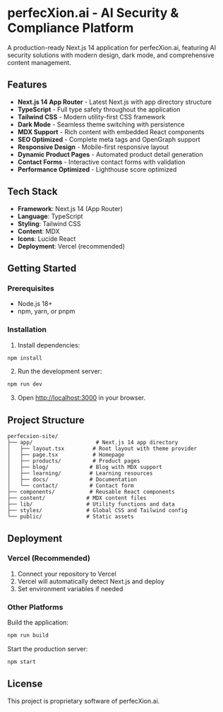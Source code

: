 # perfecXion.ai - AI Security & Compliance Platform

A production-ready Next.js 14 application for perfecXion.ai, featuring AI security solutions with modern design, dark mode, and comprehensive content management.

## Features

- **Next.js 14 App Router** - Latest Next.js with app directory structure
- **TypeScript** - Full type safety throughout the application
- **Tailwind CSS** - Modern utility-first CSS framework
- **Dark Mode** - Seamless theme switching with persistence
- **MDX Support** - Rich content with embedded React components
- **SEO Optimized** - Complete meta tags and OpenGraph support
- **Responsive Design** - Mobile-first responsive layout
- **Dynamic Product Pages** - Automated product detail generation
- **Contact Forms** - Interactive contact forms with validation
- **Performance Optimized** - Lighthouse score optimized

## Tech Stack

- **Framework**: Next.js 14 (App Router)
- **Language**: TypeScript
- **Styling**: Tailwind CSS
- **Content**: MDX
- **Icons**: Lucide React
- **Deployment**: Vercel (recommended)

## Getting Started

### Prerequisites

- Node.js 18+ 
- npm, yarn, or pnpm

### Installation

1. Install dependencies:
```bash
npm install
```

2. Run the development server:
```bash
npm run dev
```

3. Open [http://localhost:3000](http://localhost:3000) in your browser.

## Project Structure

```
perfecxion-site/
├── app/                    # Next.js 14 app directory
│   ├── layout.tsx         # Root layout with theme provider
│   ├── page.tsx           # Homepage
│   ├── products/          # Product pages
│   ├── blog/             # Blog with MDX support
│   ├── learning/         # Learning resources
│   ├── docs/             # Documentation
│   └── contact/          # Contact form
├── components/           # Reusable React components
├── content/             # MDX content files
├── lib/                 # Utility functions and data
├── styles/              # Global CSS and Tailwind config
└── public/              # Static assets
```

## Deployment

### Vercel (Recommended)

1. Connect your repository to Vercel
2. Vercel will automatically detect Next.js and deploy
3. Set environment variables if needed

### Other Platforms

Build the application:
```bash
npm run build
```

Start the production server:
```bash
npm start
```

## License

This project is proprietary software of perfecXion.ai.
